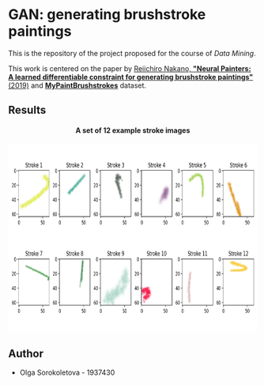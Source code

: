# GAN: generating brushstroke paintings

This is the repository of the project proposed for the course of *Data Mining*.

This work is centered on the paper by [Reiichiro Nakano, **"Neural Painters: A learned differentiable constraint for generating brushstroke paintings"** (2019)](https://arxiv.org/abs/1904.08410) and [**MyPaintBrushstrokes**](https://www.kaggle.com/reiinakano/mypaint_brushstrokes) dataset.

## Results

<h4 align="center">A set of 12 example stroke images</h4>
<p align="center">
  <img width="900" height="380" src="/images/readme_images/dataset_examples.png">
</p>

## Author
- Olga Sorokoletova - 1937430

